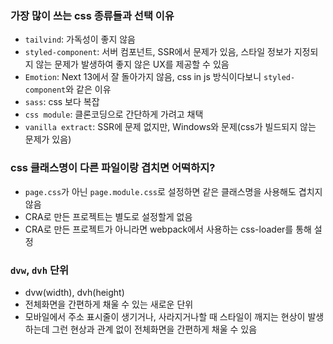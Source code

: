 ### 가장 많이 쓰는 css 종류들과 선택 이유
- `tailvind`: 가독성이 좋지 않음
- `styled-component`: 서버 컴포넌트, SSR에서 문제가 있음, 스타일 정보가 지정되지 않는 문제가 발생하여 좋지 않은 UX를 제공할 수 있음
- `Emotion`: Next 13에서 잘 돌아가지 않음, css in js 방식이다보니 `styled-component`와 같은 이유
- `sass`: css 보다 복잡
- `css module`: 클론코딩으로 간단하게 가려고 채택
- `vanilla extract`: SSR에 문제 없지만, Windows와 문제(css가 빌드되지 않는 문제가 있음)

### css 클래스명이 다른 파일이랑 겹치면 어떡하지?
- `page.css`가 아닌 `page.module.css`로 설정하면 같은 클래스명을 사용해도 겹치지 않음
- CRA로 만든 프로젝트는 별도로 설정할게 없음
- CRA로 만든 프로젝트가 아니라면 webpack에서 사용하는 css-loader를 통해 설정

### `dvw`, `dvh` 단위
- dvw(width), dvh(height)
- 전체화면을 간편하게 채울 수 있는 새로운 단위
- 모바일에서 주소 표시줄이 생기거나, 사라지거나할 때 스타일이 깨지는 현상이 발생하는데 그런 현상과 관계 없이 전체화면을 간편하게 채울 수 있음